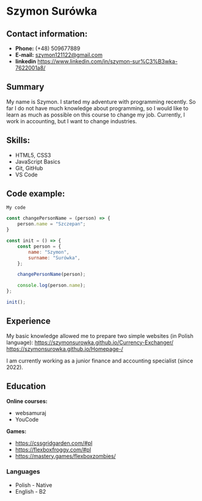 # Szymon Surówka

## Contact information:

- **Phone:** (+48) 509677889
- **E-mail:** szymon121122@gmail.com
- **linkedin** https://www.linkedin.com/in/szymon-sur%C3%B3wka-7622001a8/

## Summary

My name is Szymon. I started my adventure with programming recently. So far I do not have much knowledge about programming, so I would like to learn as much as possible on this course to change my job. Currently, I work in accounting, but I want to change industries.
## Skills:

- HTML5, CSS3
- JavaScript Basics
- Git, GitHub
- VS Code
## Code example:

`My code`

``` javascript
const changePersonName = (person) => {
    person.name = "Szczepan";
}

const init = () => {
    const person = {
        name: "Szymon",
        surname: "Surówka",
    };

    changePersonName(person);

    console.log(person.name);
};

init();
```
## Experience

My basic knowledge allowed me to prepare two simple websites (in Polish language):
https://szymonsurowka.github.io/Currency-Exchanger/
https://szymonsurowka.github.io/Homepage-/

I am currently working as a junior finance and accounting specialist (since 2022).

## Education

**Online courses:**
- websamuraj
- YouCode

**Games:**
- https://cssgridgarden.com/#pl
- https://flexboxfroggy.com/#pl
- https://mastery.games/flexboxzombies/
### Languages

- Polish - Native
- English - B2